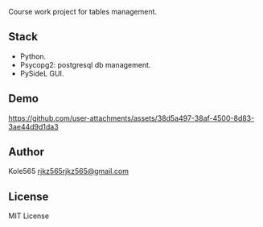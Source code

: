Course work project for tables management.

## Stack

- Python.
- Psycopg2: postgresql db management.
- PySideL GUI.

## Demo

https://github.com/user-attachments/assets/38d5a497-38af-4500-8d83-3ae44d9d1da3

## Author

Kole565
rjkz565rjkz565@gmail.com

## License

MIT License
